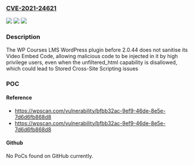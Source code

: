 ### [CVE-2021-24621](https://cve.mitre.org/cgi-bin/cvename.cgi?name=CVE-2021-24621)
![](https://img.shields.io/static/v1?label=Product&message=WP%20Courses%20LMS&color=blue)
![](https://img.shields.io/static/v1?label=Version&message=2.0.44%3C%202.0.44%20&color=brighgreen)
![](https://img.shields.io/static/v1?label=Vulnerability&message=CWE-79%20Cross-site%20Scripting%20(XSS)&color=brighgreen)

### Description

The WP Courses LMS WordPress plugin before 2.0.44 does not sanitise its Video Embed Code, allowing malicious code to be injected in it by high privilege users, even when the unfiltered_html capability is disallowed, which could lead to Stored Cross-Site Scripting issues

### POC

#### Reference
- https://wpscan.com/vulnerability/bfbb32ac-9ef9-46de-8e5e-7d6d6fb868d8
- https://wpscan.com/vulnerability/bfbb32ac-9ef9-46de-8e5e-7d6d6fb868d8

#### Github
No PoCs found on GitHub currently.

